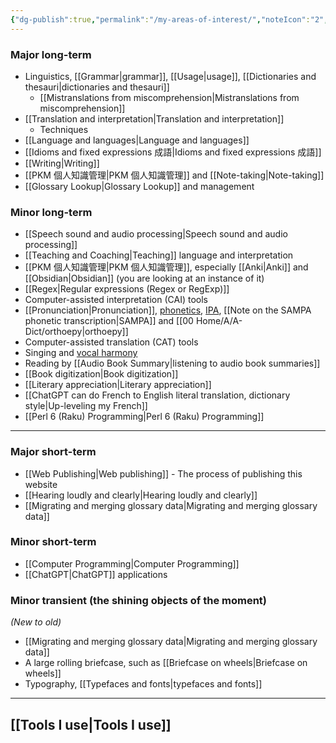 ```yaml
---
{"dg-publish":true,"permalink":"/my-areas-of-interest/","noteIcon":"2","created":"","updated":""}
---
```


### Major long-term
- Linguistics, [[Grammar\|grammar]], [[Usage\|usage]], [[Dictionaries and thesauri\|dictionaries and thesauri]]
	- [[Mistranslations from miscomprehension\|Mistranslations from miscomprehension]]
- [[Translation and interpretation\|Translation and interpretation]]
	- Techniques
- [[Language and languages\|Language and languages]]
- [[Idioms and fixed expressions 成語\|Idioms and fixed expressions 成語]]
- [[Writing\|Writing]]
- [[PKM 個人知識管理\|PKM 個人知識管理]] and [[Note-taking\|Note-taking]]
- [[Glossary Lookup\|Glossary Lookup]] and management

### Minor long-term
- [[Speech sound and audio processing\|Speech sound and audio processing]]
- [[Teaching and Coaching\|Teaching]] language and interpretation
- [[PKM 個人知識管理\|PKM 個人知識管理]], especially [[Anki\|Anki]] and [[Obsidian\|Obsidian]] (you are looking at an instance of it)
- [[Regex\|Regular expressions (Regex or RegExp)]]
- Computer-assisted interpretation (CAI) tools
- [[Pronunciation\|Pronunciation]], [phonetics](https://en.wikipedia.org/wiki/Phonetics), [IPA](https://en.wikipedia.org/wiki/International_Phonetic_Alphabet), [[Note on the SAMPA phonetic transcription\|SAMPA]] and [[00 Home/A/A-Dict/orthoepy\|orthoepy]]
- Computer-assisted translation (CAT) tools
- Singing and [vocal harmony](https://en.wikipedia.org/wiki/Vocal_harmony)
- Reading by [[Audio Book Summary\|listening to audio book summaries]]
- [[Book digitization\|Book digitization]]
- [[Literary appreciation\|Literary appreciation]]
- [[ChatGPT can do French to English literal translation, dictionary style\|Up-leveling my French]]
- [[Perl 6 (Raku) Programming\|Perl 6 (Raku) Programming]]

---
### Major short-term
- [[Web Publishing\|Web publishing]] - The process of publishing this website
- [[Hearing loudly and clearly\|Hearing loudly and clearly]]
- [[Migrating and merging glossary data\|Migrating and merging glossary data]]

### Minor short-term
- [[Computer Programming\|Computer Programming]]
- [[ChatGPT\|ChatGPT]] applications

### Minor transient (the shining objects of the moment)
*(New to old)*
- [[Migrating and merging glossary data\|Migrating and merging glossary data]]
- A large rolling briefcase, such as [[Briefcase on wheels\|Briefcase on wheels]]
- Typography, [[Typefaces and fonts\|typefaces and fonts]]

---
## [[Tools I use\|Tools I use]]